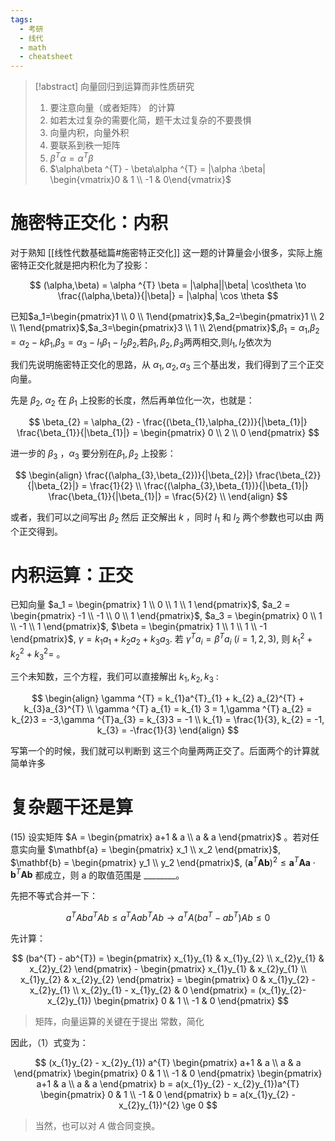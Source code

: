 ```yaml
---
tags:
  - 考研
  - 线代
  - math
  - cheatsheet
---
```

>[!abstract] 向量回归到运算而非性质研究
>1. 要注意向量（或者矩阵） 的计算
>2. 如若太过复杂的需要化简，题干太过复杂的不要畏惧
>3. 向量内积，向量外积
>	1. 要联系到秩一矩阵
>	2. $\beta ^{T}\alpha = \alpha ^{T}\beta$
>	3. $\alpha\beta ^{T} - \beta\alpha ^{T} = |\alpha :\beta| \begin{vmatrix}0 & 1 \\ -1 & 0\end{vmatrix}$ 

# 施密特正交化：内积

对于熟知 [[线性代数基础篇#施密特正交化]] 这一题的计算量会小很多，实际上施密特正交化就是把内积化为了投影：

$$
(\alpha,\beta) = \alpha ^{T} \beta = |\alpha||\beta| \cos\theta \to \frac{(\alpha,\beta)}{|\beta|} = |\alpha| \cos \theta 
$$



已知$a_1=\begin{pmatrix}1 \\ 0 \\ 1\end{pmatrix}$,$a_2=\begin{pmatrix}1 \\ 2 \\ 1\end{pmatrix}$,$a_3=\begin{pmatrix}3 \\ 1 \\ 2\end{pmatrix}$,$\beta_1=\alpha_{1}$,$\beta_2=\alpha_{2}-k\beta_{1}$,$\beta_3=\alpha_{3}-l_{1}\beta_{1}-l_{2}\beta_{2}$,若$\beta_1, \beta_2, \beta_3$两两相交,则$l_1,l_2$依次为

我们先说明施密特正交化的思路，从 $\alpha_{1},\alpha_{2},\alpha_{3}$ 三个基出发，我们得到了三个正交向量。

先是 $\beta_{2}$,  $\alpha_{2}$ 在 $\beta_{1}$ 上投影的长度，然后再单位化一次，也就是：

$$
\beta_{2} = \alpha_{2} - \frac{(\beta_{1},\alpha_{2})}{|\beta_{1}|} \frac{\beta_{1}}{|\beta_{1}|} = \begin{pmatrix}
0 \\
2 \\
0
\end{pmatrix}
$$

进一步的 $\beta_{3}$ ，$\alpha_{3}$ 要分别在$\beta_{1},\beta_{2}$ 上投影：

$$
\begin{align}
\frac{(\alpha_{3},\beta_{2})}{|\beta_{2}|}  \frac{\beta_{2}}{|\beta_{2}|} = \frac{1}{2}  \\
\frac{(\alpha_{3},\beta_{1})}{|\beta_{1}|}  \frac{\beta_{1}}{|\beta_{1}|} = \frac{5}{2}  \\
\end{align}
$$

或者，我们可以之间写出 $\beta_{2}$ 然后 正交解出 $k$ ，同时 $l_{1}$ 和 $l_{2}$ 两个参数也可以由 两个正交得到。

# 内积运算：正交

已知向量 $a_1 = \begin{pmatrix} 1 \\ 0 \\ 1 \\ 1 \end{pmatrix}$, $a_2 = \begin{pmatrix} -1 \\ -1 \\ 0 \\ 1 \end{pmatrix}$, $a_3 = \begin{pmatrix} 0 \\ 1 \\ -1 \\ 1 \end{pmatrix}$, $\beta = \begin{pmatrix} 1 \\ 1 \\ 1 \\ -1 \end{pmatrix}$, $\gamma = k_1a_1 + k_2a_2 + k_3a_3$. 若 $\gamma^T a_i = \beta ^{T}a _{i}$ ($i=1,2,3$), 则 $k_1^2 + k_2^2 + k_3^2 =$ 。

三个未知数，三个方程，我们可以直接解出 $k_{1},k_{2},k_{3}$ :

$$
\begin{align}
\gamma ^{T}  = k_{1}a^{T}_{1} + k_{2} a_{2}^{T} + k_{3}a_{3}^{T} \\
\gamma ^{T} a_{1} = k_{1} 3 = 1,\gamma ^{T} a_{2} = k_{2}3 = -3,\gamma ^{T}a_{3} = k_{3}3 = -1 \\
k_{1} = \frac{1}{3}, k_{2} = -1, k_{3} = -\frac{1}{3} 
\end{align}
$$

写第一个的时候，我们就可以判断到 这三个向量两两正交了。后面两个的计算就简单许多



# 复杂题干还是算


(15) 设实矩阵 $A = \begin{pmatrix} a+1 & a \\ a & a \end{pmatrix}$ 。若对任意实向量 $\mathbf{a} = \begin{pmatrix} x_1 \\ x_2 \end{pmatrix}$, $\mathbf{b} = \begin{pmatrix} y_1 \\ y_2 \end{pmatrix}$,  $( \mathbf{a}^T \mathbf{A} \mathbf{b})^2 \leq \mathbf{a}^T \mathbf{A} \mathbf{a} \cdot \mathbf{b}^T \mathbf{A} \mathbf{b}$ 都成立，则 a 的取值范围是 ________。

先把不等式合并一下：

$$
a^{T}Aba^{T}Ab \le a^{T} Aa b^{T}Ab \to a^{T} A(ba^{T}- ab^{T})A b \le 0 \tag{1}
$$

先计算：

$$
(ba^{T} - ab^{T}) = \begin{pmatrix}
x_{1}y_{1} & x_{1}y_{2} \\
x_{2}y_{1} & x_{2}y_{2}
\end{pmatrix} - \begin{pmatrix}
x_{1}y_{1} & x_{2}y_{1} \\
x_{1}y_{2} & x_{2}y_{2}
\end{pmatrix} = \begin{pmatrix}
0 & x_{1}y_{2} - x_{2}y_{1} \\
x_{2}y_{1} - x_{1}y_{2} &  0
\end{pmatrix} = (x_{1}y_{2}-x_{2}y_{1}) \begin{pmatrix}
0 & 1 \\
-1 & 0
\end{pmatrix}
$$

> 矩阵，向量运算的关键在于提出 常数，简化

因此，（1）式变为：

$$
(x_{1}y_{2} - x_{2}y_{1}) a^{T} 
\begin{pmatrix}
a+1 & a \\
a & a
\end{pmatrix}
\begin{pmatrix}
0 & 1  \\
-1 & 0
\end{pmatrix}
\begin{pmatrix}
a+1 & a \\
a & a
\end{pmatrix} b = a(x_{1}y_{2} - x_{2}y_{1})a^{T} \begin{pmatrix}
0 & 1 \\
-1 & 0
\end{pmatrix} b  = a(x_{1}y_{2} - x_{2}y_{1})^{2} \ge 0
$$

> 当然，也可以对 $A$ 做合同变换。
